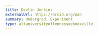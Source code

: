 ```yaml
---
title: Devlin Jenkins
externalUrl: https://orcid.org/nan
summary: Undergrad, Experiment
type: altuniversityoftennesseeknoxville
---
```

